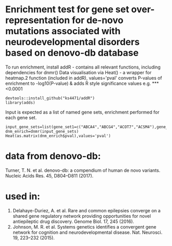 
# Enrichment test for gene set over-representation for de-novo mutations associated with neurodevelopmental disorders based on denovo-db database

To run enrichment, install addR - contains all relevant functions, including dependencies for dnmr()
Data visualisation via Heat() - a wrapper for heatmap.2 function (included in addR), values='pval' converts P-values of enrichment to -log10(P-value) & adds R style significance values e.g. *** <0.0001

```
devtools::install_github("ks4471/addR")
library(adds)
```
Input is expected as a list of named gene sets, enrichment performed for each gene set.
```
input_gene_sets=list(gene_set1=c("ABCA4","ABCG4","ACOT7","ACSM4"),gene_set_2=c("AASDHPPT","ABCE1","ABHD13","ABRAXAS2"))
dnm_enrich=dnmr(input_gene_sets)
Heat(as.matrix(dnm_enrich$pval),values='pval')
```




# data from denovo-db:
Turner, T. N. et al. denovo-db: a compendium of human de novo variants. Nucleic Acids Res. 45, D804–D811 (2017).

# used in:
1.  Delahaye-Duriez, A. et al. Rare and common epilepsies converge on a shared gene regulatory network providing opportunities for novel antiepileptic drug discovery. Genome Biol. 17, 245 (2016).
2.  Johnson, M. R. et al. Systems genetics identifies a convergent gene network for cognition and neurodevelopmental disease. Nat. Neurosci. 19, 223–232 (2015).

